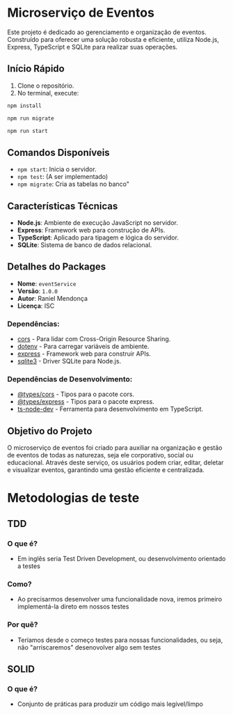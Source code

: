 # Microserviço de Eventos

Este projeto é dedicado ao gerenciamento e organização de eventos. Construído para oferecer uma solução robusta e eficiente, utiliza Node.js, Express, TypeScript e SQLite para realizar suas operações.

## Início Rápido

1. Clone o repositório.
2. No terminal, execute:

```javascript
npm install
```

```javascript
npm run migrate
```

```javascript
npm run start
```

## Comandos Disponíveis

- `npm start`: Inicia o servidor.
- `npm test`: (A ser implementado)
- `npm migrate`: Cria as tabelas no banco"

## Características Técnicas

- **Node.js**: Ambiente de execução JavaScript no servidor.
- **Express**: Framework web para construção de APIs.
- **TypeScript**: Aplicado para tipagem e lógica do servidor.
- **SQLite**: Sistema de banco de dados relacional.

## Detalhes do Packages

- **Nome**: `eventService`
- **Versão**: `1.0.0`
- **Autor**: Raniel Mendonça
- **Licença**: ISC

### Dependências:

- [cors](https://www.npmjs.com/package/cors) - Para lidar com Cross-Origin Resource Sharing.
- [dotenv](https://www.npmjs.com/package/dotenv) - Para carregar variáveis de ambiente.
- [express](https://www.npmjs.com/package/express) - Framework web para construir APIs.
- [sqlite3](https://www.npmjs.com/package/sqlite3) - Driver SQLite para Node.js.

### Dependências de Desenvolvimento:

- [@types/cors](https://www.npmjs.com/package/@types/cors) - Tipos para o pacote cors.
- [@types/express](https://www.npmjs.com/package/@types/express) - Tipos para o pacote express.
- [ts-node-dev](https://www.npmjs.com/package/ts-node-dev) - Ferramenta para desenvolvimento em TypeScript.

## Objetivo do Projeto

O microserviço de eventos foi criado para auxiliar na organização e gestão de eventos de todas as naturezas, seja ele corporativo, social ou educacional. Através deste serviço, os usuários podem criar, editar, deletar e visualizar eventos, garantindo uma gestão eficiente e centralizada.

# Metodologias de teste

## TDD
### O que é? 
  - Em inglês seria Test Driven Development, ou desenvolvimento orientado a testes
### Como? 
  - Ao precisarmos desenvolver uma funcionalidade nova, iremos primeiro implementá-la direto em nossos testes
### Por quê?
  - Teríamos desde o começo testes para nossas funcionalidades, ou seja, não "arriscaremos" desenovolver algo sem testes

## SOLID
### O que é? 
  - Conjunto de práticas para produzir um código mais legível/limpo